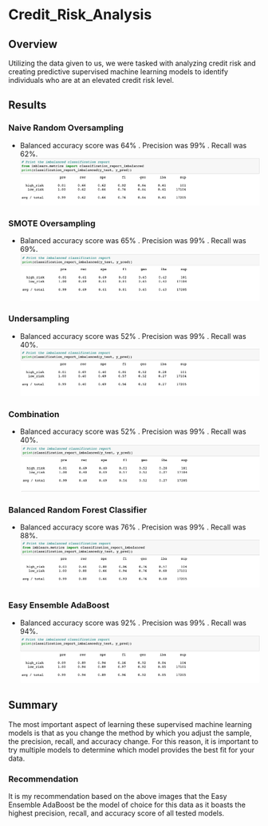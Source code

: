 # Credit_Risk_Analysis
## Overview
Utilizing the data given to us, we were tasked with analyzing credit risk and creating predictive supervised machine learning models to identify individuals who are at an elevated credit risk level. 
## Results
### Naive Random Oversampling
- Balanced accuracy score was 64% . Precision was 99% . Recall was 62%. 
![](images/naive_random.png)
### SMOTE Oversampling
- Balanced accuracy score was 65% . Precision was 99% . Recall was 69%. 
![](images/smote_over.png)
### Undersampling
- Balanced accuracy score was 52% . Precision was 99% . Recall was 40%. 
![](images/undersampling.png)
### Combination
- Balanced accuracy score was 52% . Precision was 99% . Recall was 40%. 
![](images/combination.png)
### Balanced Random Forest Classifier
- Balanced accuracy score was 76% . Precision was 99% . Recall was 88%. 
![](images/random_forest.png)
### Easy Ensemble AdaBoost
- Balanced accuracy score was 92% . Precision was 99% . Recall was 94%. 
![](images/adaboost.png)
## Summary
The most important aspect of learning these supervised machine learning models is that as you change the method by which you adjust the sample, the precision, recall, and accuracy change. For this reason, it is important to try multiple models to determine which model provides the best fit for your data. 
### Recommendation
It is my recommendation based on the above images that the Easy Ensemble AdaBoost be the model of choice for this data as it boasts the highest precision, recall, and accuracy score of all tested models. 
